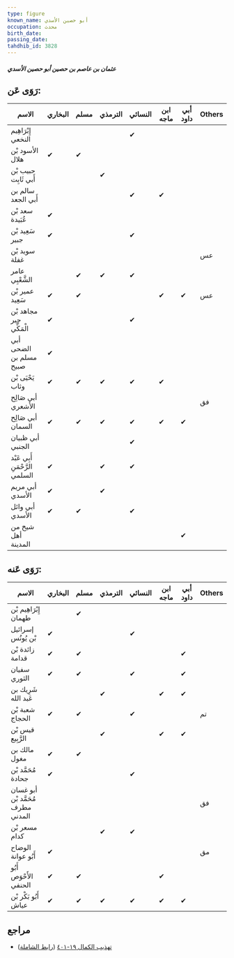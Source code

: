 ```yaml
---
type: figure
known_name: أبو حصين الأسدي
occupation: محدث
birth_date:
passing_date:
tahdhib_id: 3828
---
```

##### عثمان بن عاصم بن حصين أبو حصين الأسدي

## رَوَى عَن:
| الاسم                          | البخاري | مسلم | الترمذي | النسائي | ابن ماجه | أبي داود | Others |
| ------------------------------ | ------- | ---- | ------- | ------- | -------- | -------- | ------ |
| إِبْرَاهِيم النخعي             |         |      |         | ✔       |          |          |        |
| الأسود بْن هلال                | ✔       | ✔    |         |         |          |          |        |
| حبيب بْن أَبي ثَابِت           |         |      | ✔       |         |          |          |        |
| سالم بن أَبي الجعد             |         |      |         | ✔       | ✔        |          |        |
| سعد بْن عُبَيدة                | ✔       |      |         |         |          |          |        |
| سَعِيد بْن جبير                | ✔       |      |         | ✔       |          |          |        |
| سويد بْن غفلة                  |         |      |         |         |          |          | عس     |
| عامر الشَّعْبِي                |         | ✔    | ✔       | ✔       |          |          |        |
| عمير بْن سَعِيد                | ✔       | ✔    |         |         | ✔        | ✔        | عس     |
| مجاهد بْن جبر الْمَكِّي        | ✔       |      |         | ✔       |          |          |        |
| أبي الضحى مسلم بن صبيح         | ✔       |      |         |         |          |          |        |
| يَحْيَى بْن وثاب               | ✔       | ✔    | ✔       | ✔       | ✔        |          |        |
| أبي صَالِح الأشعري             |         |      |         |         |          |          | فق     |
| أبي صَالِح السمان              | ✔       | ✔    | ✔       | ✔       | ✔        | ✔        |        |
| أبي ظبيان الجنبي               |         |      |         | ✔       |          |          |        |
| أَبِي عَبْد الرَّحْمَنِ السلمي | ✔       |      | ✔       | ✔       |          |          |        |
| أبي مريم الأسدي                | ✔       |      | ✔       |         |          |          |        |
| أبي وائل الأسدي                | ✔       | ✔    |         | ✔       |          |          |        |
| شيخ من أهل المدينة             |         |      |         |         |          | ✔        |        |
## رَوَى عَنه:
| الاسم                             | البخاري | مسلم | الترمذي | النسائي | ابن ماجه | أبي داود | Others |
| --------------------------------- | ------- | ---- | ------- | ------- | -------- | -------- | ------ |
| إِبْرَاهِيم بْن طهمان             |         | ✔    |         |         |          |          |        |
| إسرائيل بْن يُونُس                | ✔       |      |         | ✔       |          |          |        |
| زائدة بْن قدامة                   | ✔       | ✔    |         |         |          | ✔        |        |
| سفيان الثوري                      | ✔       | ✔    |         | ✔       |          | ✔        |        |
| شَرِيك بن عَبد الله               |         |      | ✔       |         | ✔        | ✔        |        |
| شعبة بْن الحجاج                   | ✔       | ✔    |         | ✔       |          |          | تم     |
| قيس بْن الرَّبِيع                 |         |      | ✔       |         | ✔        | ✔        |        |
| مالك بن مغول                      | ✔       | ✔    |         |         |          |          |        |
| مُحَمَّد بْن جحادة                | ✔       |      |         | ✔       |          |          |        |
| أبو غسان مُحَمَّد بْن مطرف المدني |         |      |         |         |          |          | فق     |
| مسعر بْن كدام                     |         |      | ✔       | ✔       |          |          |        |
| الوضاح أَبُو عوانة                | ✔       |      |         |         |          |          | مق     |
| أَبُو الأَحْوَص الحنفي            | ✔       | ✔    |         |         | ✔        |          |        |
| أَبُو بَكْر بْن عياش              | ✔       | ✔    | ✔       | ✔       | ✔        | ✔        |        |
## مراجع
- [تهذيب الكمال ١٩-٤٠١](obsidian://open?vault=Tahdhib-al-Kamal&file=Figures/٣٨٢٨-عثمان%20بن%20عاصم%20بن%20حصين%20أبو%20حصين%20الأسدي) ([رابط الشاملة](https://shamela.ws/book/3722/9975))